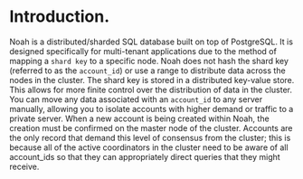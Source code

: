 # Introduction.

Noah is a distributed/sharded SQL database built on top of PostgreSQL. 
It is designed specifically for multi-tenant applications due to the method of mapping a `shard key` to a specific node.
Noah does not hash the shard key (referred to as the `account_id`) or use a range to distribute data across the nodes in the cluster. 
The shard key is stored in a distributed key-value store. This allows for more finite control over the distribution of data in the cluster.
You can move any data associated with an `account_id` to any server manually, allowing you to isolate accounts with higher demand or traffic to a private server.
When a new account is being created within Noah, the creation must be confirmed on the master node of the cluster. 
Accounts are the only record that demand this level of consensus from the cluster; this is because all of the active coordinators in the cluster need to be aware of all account_ids so that they can appropriately direct queries that they might receive.
